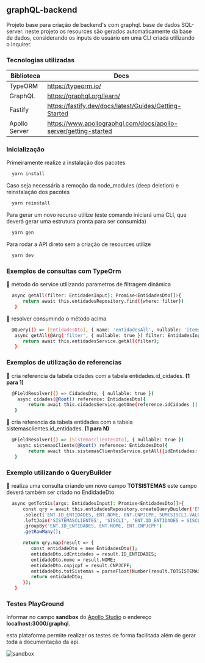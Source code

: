 
## graphQL-backend

Projeto base para criação de backend's com graphql. base de dados SQL-server.
neste projeto os resources são gerados automaticamente da base de dados, considerando os
inputs do usuário em uma CLI criada utilizando o inquirer.

### Tecnologias utilizadas

| Biblioteca | Docs |
| ------ | ------ |
| TypeORM | https://typeorm.io/ |
| GraphQL | https://graphql.org/learn/ |
| Fastify | https://fastify.dev/docs/latest/Guides/Getting-Started |
| Apollo Server | https://www.apollographql.com/docs/apollo-server/getting-started |

### Inicialização

Primeiramente realize a instalação dos pacotes
```bash
  yarn install
```
Caso seja necessária a remoção da node_modules (deep deletion) e reinstalação dos pacotes
```bash
  yarn reinstall
```
Para gerar um novo recurso utilize (este comando iniciará uma CLI, que deverá gerar uma estrutura pronta para ser consumida)
```bash
  yarn gen
```
Para rodar a API direto sem a criação de resources utilize
```bash
  yarn dev
```
### Exemplos de consultas com TypeOrm
🔹 método do service utilizando parametros de filtragem dinâmica
```bash   
  async getAll(filter: EntidadesInput): Promise<EntidadesDto[]>{
      return await this.entidadesRepository.find({where: filter})
   }   
```
🔹 resolver consumindo o método acima
```bash 
  @Query(() => [EntidadesDto], { name: 'entidadesAll', nullable: 'items' })
   async getAll(@Arg('filter', { nullable: true }) filter: EntidadesInput): Promise<EntidadesDto[]> {
      return await this.entidadesService.getAll(filter);
   }  
```

### Exemplos de utilização de referencias

🔹 cria referencia da tabela cidades com a tabela entidades.id_cidades. **(1 para 1)**
```bash   
  @FieldResolver(() => CidadesDto, { nullable: true })
    async cidades(@Root() reference: EntidadesDto){
        return await this.cidadesService.getOne(reference.idCidades || 0)
   }  
```
🔹 cria referencia da tabela entidades com a tabela sistemasclientes.id_entidades. **(1 para N)**
```bash 
  @FieldResolver(() => [SistemasclientesDto], { nullable: true })
    async sistemasCliente(@Root() reference: EntidadesDto){
        return await this.sistemasClientesService.getAll({idEntidades: reference.idEntidades})
   }
```

### Exemplo utilizando o QueryBuilder
🔹 realiza uma consulta criando um novo campo **TOTSISTEMAS** este campo deverá também ser criado no EndidadeDto
```bash
  async getTotSis(args: EntidadesInput): Promise<EntidadesDto[]>{
      const qry = await this.entidadesRepository.createQueryBuilder('ENT')
      .select('ENT.ID_ENTIDADES, ENT.NOME, ENT.CNPJCPF, SUM(SISCLI.VALOR) AS TOTSISTEMAS')      
      .leftJoin('SISTEMASCLIENTES', 'SISCLI', 'ENT.ID_ENTIDADES = SISCLI.ID_ENTIDADES') 
      .groupBy('ENT.ID_ENTIDADES, ENT.NOME, ENT.CNPJCPF')  
      .getRawMany();      

      return qry.map(result => {
         const entidadeDto = new EntidadesDto();
         entidadeDto.idEntidades = result.ID_ENTIDADES;
         entidadeDto.nome = result.NOME;
         entidadeDto.cnpjcpf = result.CNPJCPF;
         entidadeDto.totSistemas = parseFloat(Number(result.TOTSISTEMAS || 0).toFixed(2));
         return entidadeDto;
      });
   }
```


### Testes PlayGround

Informar no campo **sandbox** do [Apollo Studio](https://studio.apollographql.com/sandbox/explorer) o endereço **localhost:3000/graphql**.

esta plataforma permite realizar os testes de forma facilitada além de gerar toda a documentação da api.

![sandbox](https://img.shields.io/badge/done-blue)
